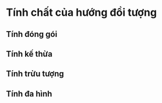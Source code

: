 # Tính chất của hướng đồi tượng
## Tính đóng gói 


## Tính kế thừa 


## Tính trừu tượng 


## Tính đa hình 

